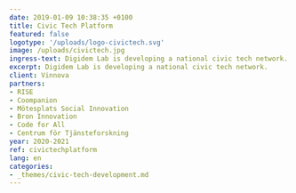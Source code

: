 ```yaml
---
date: 2019-01-09 10:38:35 +0100
title: Civic Tech Platform
featured: false
logotype: '/uploads/logo-civictech.svg'
image: /uploads/civictech.jpg
ingress-text: Digidem Lab is developing a national civic tech network.
excerpt: Digidem Lab is developing a national civic tech network.
client: Vinnova
partners:
- RISE
- Coompanion
- Mötesplats Social Innovation
- Bron Innovation
- Code for All
- Centrum för Tjänsteforskning
year: 2020-2021
ref: civictechplatform
lang: en
categories:
- _themes/civic-tech-development.md
---
```

